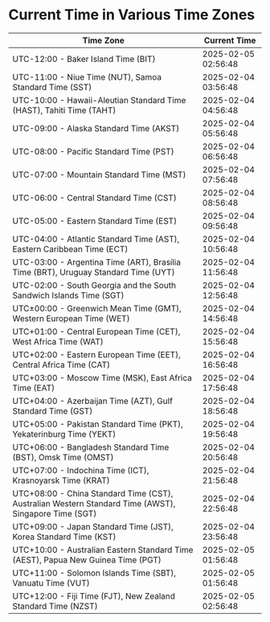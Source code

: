 # Current Time in Various Time Zones

| Time Zone | Current Time |
|-----------|--------------|
| UTC-12:00 - Baker Island Time (BIT) | 2025-02-05 02:56:48 |
| UTC-11:00 - Niue Time (NUT), Samoa Standard Time (SST) | 2025-02-04 03:56:48 |
| UTC-10:00 - Hawaii-Aleutian Standard Time (HAST), Tahiti Time (TAHT) | 2025-02-04 04:56:48 |
| UTC-09:00 - Alaska Standard Time (AKST) | 2025-02-04 05:56:48 |
| UTC-08:00 - Pacific Standard Time (PST) | 2025-02-04 06:56:48 |
| UTC-07:00 - Mountain Standard Time (MST) | 2025-02-04 07:56:48 |
| UTC-06:00 - Central Standard Time (CST) | 2025-02-04 08:56:48 |
| UTC-05:00 - Eastern Standard Time (EST) | 2025-02-04 09:56:48 |
| UTC-04:00 - Atlantic Standard Time (AST), Eastern Caribbean Time (ECT) | 2025-02-04 10:56:48 |
| UTC-03:00 - Argentina Time (ART), Brasília Time (BRT), Uruguay Standard Time (UYT) | 2025-02-04 11:56:48 |
| UTC-02:00 - South Georgia and the South Sandwich Islands Time (SGT) | 2025-02-04 12:56:48 |
| UTC±00:00 - Greenwich Mean Time (GMT), Western European Time (WET) | 2025-02-04 14:56:48 |
| UTC+01:00 - Central European Time (CET), West Africa Time (WAT) | 2025-02-04 15:56:48 |
| UTC+02:00 - Eastern European Time (EET), Central Africa Time (CAT) | 2025-02-04 16:56:48 |
| UTC+03:00 - Moscow Time (MSK), East Africa Time (EAT) | 2025-02-04 17:56:48 |
| UTC+04:00 - Azerbaijan Time (AZT), Gulf Standard Time (GST) | 2025-02-04 18:56:48 |
| UTC+05:00 - Pakistan Standard Time (PKT), Yekaterinburg Time (YEKT) | 2025-02-04 19:56:48 |
| UTC+06:00 - Bangladesh Standard Time (BST), Omsk Time (OMST) | 2025-02-04 20:56:48 |
| UTC+07:00 - Indochina Time (ICT), Krasnoyarsk Time (KRAT) | 2025-02-04 21:56:48 |
| UTC+08:00 - China Standard Time (CST), Australian Western Standard Time (AWST), Singapore Time (SGT) | 2025-02-04 22:56:48 |
| UTC+09:00 - Japan Standard Time (JST), Korea Standard Time (KST) | 2025-02-04 23:56:48 |
| UTC+10:00 - Australian Eastern Standard Time (AEST), Papua New Guinea Time (PGT) | 2025-02-05 01:56:48 |
| UTC+11:00 - Solomon Islands Time (SBT), Vanuatu Time (VUT) | 2025-02-05 01:56:48 |
| UTC+12:00 - Fiji Time (FJT), New Zealand Standard Time (NZST) | 2025-02-05 02:56:48 |
